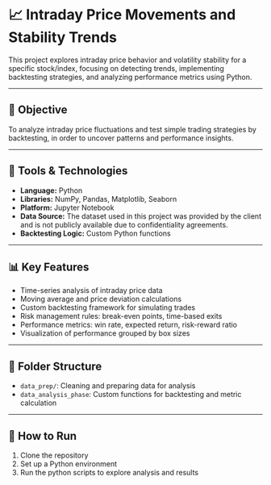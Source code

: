 
# 📈 Intraday Price Movements and Stability Trends

This project explores intraday price behavior and volatility stability for a specific stock/index, focusing on detecting trends, implementing backtesting strategies, and analyzing performance metrics using Python.

---

## 🚀 Objective

To analyze intraday price fluctuations and test simple trading strategies by backtesting, in order to uncover patterns and performance insights.

---

## 🧰 Tools & Technologies

- **Language:** Python
- **Libraries:** NumPy, Pandas, Matplotlib, Seaborn
- **Platform:** Jupyter Notebook
- **Data Source:** The dataset used in this project was provided by the client and is not publicly available due to confidentiality agreements.
- **Backtesting Logic:** Custom Python functions

---

## 📊 Key Features

- Time-series analysis of intraday price data  
- Moving average and price deviation calculations  
- Custom backtesting framework for simulating trades  
- Risk management rules: break-even points, time-based exits  
- Performance metrics: win rate, expected return, risk-reward ratio  
- Visualization of performance grouped by box sizes

---

## 📂 Folder Structure
- `data_prep/`: Cleaning and preparing data for analysis  
- `data_analysis_phase`: Custom functions for backtesting and metric calculation 
---

## 📌 How to Run

1. Clone the repository  
2. Set up a Python environment
3. Run the python scripts to explore analysis and results
